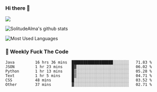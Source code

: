 ### Hi there 👋

<p>
  <a href="https://count.getloli.com/"><img src="https://count.getloli.com/get/@:solitudealma"></a>
</p>

![SolitudeAlma's github stats](https://github-readme-stats.vercel.app/api?username=solitudealma&show_icons=true&theme=radical)

![Most Used Languages](https://github-readme-stats.vercel.app/api/top-langs/?username=solitudealma&layout=compact&hide_border=true&theme=dark)
<!-- ![visitors](https://visitor-badge.glitch.me/badge?page_id=solitudealma.solitudealma.id) -->


### :dart: Weekly Fuck The Code

<!--START_SECTION:waka-->

```text
Java         16 hrs 36 mins  ██████████████████░░░░░░░   71.83 %
JSON         1 hr 23 mins    █▓░░░░░░░░░░░░░░░░░░░░░░░   06.02 %
Python       1 hr 13 mins    █▒░░░░░░░░░░░░░░░░░░░░░░░   05.28 %
Text         1 hr 5 mins     █▒░░░░░░░░░░░░░░░░░░░░░░░   04.71 %
CSS          48 mins         █░░░░░░░░░░░░░░░░░░░░░░░░   03.52 %
Other        37 mins         ▓░░░░░░░░░░░░░░░░░░░░░░░░   02.71 %
```

<!--END_SECTION:waka-->
